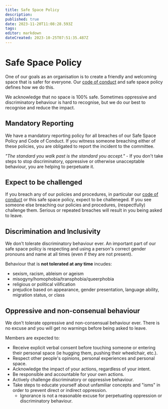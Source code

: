 ```yaml
---
title: Safe Space Policy
description: 
published: true
date: 2023-11-20T11:08:28.593Z
tags: 
editor: markdown
dateCreated: 2023-10-25T07:51:35.487Z
---
```


# Safe Space Policy
One of our goals as an organisation is to create a friendly and welcoming space that is safer for everyone. Our [code of conduct](/bylaws/coc) and safe space policy defines how we do this.

We acknowledge that no space is 100% safe. Sometimes oppressive and discriminatory behaviour is hard to recognise, but we do our best to recognise and reduce the impact.

## Mandatory Reporting
We have a mandatory reporting policy for all breaches of our Safe Space Policy and Code of Conduct. If you witness someone breaching either of these policies, you are obligated to report the incident to the committee.

*"The standard you walk past is the standard you accept."* - If you don't take steps to stop discriminatory, oppressive or otherwise unacceptable behaviour, you are helping to perpetuate it.

## Expect to be challenged
If you breach any of our policies and procedures, in particular our [code of conduct](/bylaws/coc) or this safe space policy, expect to be challeneged. If you see someone else breaching our policies and procedures, (respectfully) challenge them. Serious or repeated breaches will result in you being asked to leave.

## Discrimination and Inclusivity
We don't tolerate discriminatory behaviour ever. An important part of our safe space policy is respecting and using a person's correct gender pronouns and name at all times (even if they are not present).

Behaviour that is **not tolerated at any time** incudes:
* sexism, racism, ableism or ageism
* misogyny/homophobia/transphobia/queerphobia
* religious or political vilification
* prejudice based on appearance, gender presentation, language ability, migration status, or class

## Oppressive and non-consenual behaviour
We don't tolerate oppressive and non-consensual behaviour ever. There is no excuse and you will get no warnings before being asked to leave.

Members are expected to:
* Receive explicit verbal consent before touching someone or entering their personal space (ie hugging them, pushing their wheelchair, etc.).
* Respect other people's opinions, personal experiences and personal space.
* Acknowledge the impact of your actions, regardless of your intent.
* Be responsible and accountable for your own actions.
* Actively challenge discriminatory or oppressive behaviour.
* Take steps to educate yourself about unfamiliar concepts and "isms" in order to prevent direct or indirect oppression.
  * Ignorance is not a reasonable excuse for perpetuating oppression or discriminatory behaviour.
